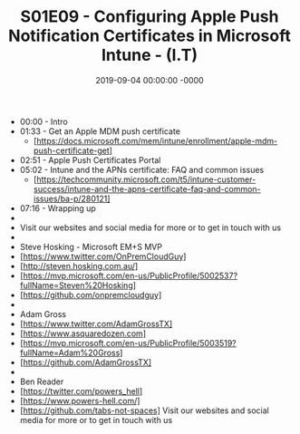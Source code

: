 ﻿---
layout: post
title: "S01E09 - Configuring Apple Push Notification Certificates in Microsoft Intune - (I.T)"
date: 2019-09-04 00:00:00 -0000
categories:
---
 * 00:00 - Intro
 * 01:33 - Get an Apple MDM push certificate
   -  [https://docs.microsoft.com/mem/intune/enrollment/apple-mdm-push-certificate-get]
 * 02:51 - Apple Push Certificates Portal
 * 05:02 - Intune and the APNs certificate: FAQ and common issues
   - [https://techcommunity.microsoft.com/t5/intune-customer-success/intune-and-the-apns-certificate-faq-and-common-issues/ba-p/280121]
 * 07:16 - Wrapping up
 * 
 * Visit our websites and social media for more or to get in touch with us
 * 
 * Steve Hosking - Microsoft EM+S MVP
 * [https://www.twitter.com/OnPremCloudGuy]
 * [http://steven.hosking.com.au/]
 * [https://mvp.microsoft.com/en-us/PublicProfile/5002537?fullName=Steven%20Hosking]
 * [https://github.com/onpremcloudguy]
 * 
 * Adam Gross
 * [https://www.twitter.com/AdamGrossTX]
 * [https://www.asquaredozen.com]
 * [https://mvp.microsoft.com/en-us/PublicProfile/5003519?fullName=Adam%20Gross]
 * [https://github.com/AdamGrossTX]
 * 
 * Ben Reader
 * [https://twitter.com/powers_hell]
 * [https://www.powers-hell.com/]
 * [https://github.com/tabs-not-spaces] Visit our websites and social media for more or to get in touch with us
